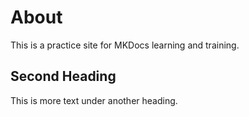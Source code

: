 # About

This is a practice site for MKDocs learning and training.

## Second Heading

This is more text under another heading. 